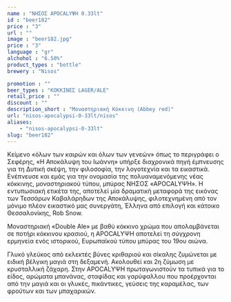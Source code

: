 ```yaml
---
name : "ΝΗΣΟΣ APOCALYΨΗ 0.33lt"
id : "beer182"
price : "3"
url : ""
image : "beer182.jpg"
price : "3"
language : "gr"
alchohol : "6.50%"
product_types : "bottle"
brewery : "Nisos"

promotion : ""
beer_types : "ΚΟΚΚΙΝΕΣ LAGER/ALE"
retail_price : ""
discount : ""
description_short : "Μοναστηριακή Κόκκινη (Abbey red)"
url: "nisos-apocalypsi-0-33lt/nisos"
aliases: 
    - "nisos-apocalypsi-0-33lt"
slug: "beer182"
---
```


Kείμενο «όλων των καιρών και όλων των γενεών» όπως το περιγράφει ο Σεφέρης, «Η Αποκάλυψη του Ιωάννη» υπήρξε διαχρονικά πηγή έμπνευσης για τη Δυτική σκέψη, την φιλοσοφία, την λογοτεχνία και τα εικαστικά. Ενέπνευσε και εμάς για την ονομασία της πολυαναμενόμενης νέας κόκκινης, μοναστηριακού τύπου, μπύρας ΝΗΣΟΣ «ΑPOCALYΨΗ». Η εντυπωσιακή ετικέτα της, αποτελεί μία δραματική μεταφορά της εικόνας των Τεσσάρων Καβαλάρηδων της Αποκάλυψης, φιλοτεχνημένη από τον μόνιμο πλέον εικαστικό μας συνεργάτη, Έλληνα από επιλογή και κάτοικο Θεσσαλονίκης, Rob Snow. 

Μοναστηριακή «Double Ale» με βαθύ κόκκινο χρώμα που απολαμβάνεται σε ποτήρι κόκκινου κρασιού, η APOCALYΨΗ αποτελεί τη σύγχρονη ερμηνεία ενός ιστορικού, Ευρωπαϊκού τύπου μπύρας του 19ου αιώνα.

Γλυκό γλεύκος από εκλεκτές βύνες κριθαριού και σίκαλης ζυμώνεται με ειδική βέλγικη μαγιά στη δεξαμενή. Ακολουθεί και 2η ζύμωση με κρυσταλλική ζάχαρη. Στην APOCALYΨΗ πρωταγωνιστούν τα τυπικά για το είδος, αρώματα μπανάνας, σταφίδας και γαρύφαλλου που προέρχονται από την μαγιά και οι γλυκές, πικάντικες, γεύσεις της καραμέλας, των φρούτων και των μπαχαρικών.